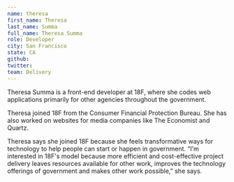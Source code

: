 ```yaml
---
name: theresa
first_name: Theresa
last_name: Summa
full_name: Theresa Summa
role: Developer
city: San Francisco
state: CA
github:
twitter:
team: Delivery
---
```


Theresa Summa is a front-end developer at 18F, where she codes web applications primarily for other agencies throughout the government.

Theresa joined 18F from the Consumer Financial Protection Bureau. She has also worked on websites for media companies like The Economist and Quartz.

Theresa says she joined 18F because she feels transformative ways for technology to help people can start or happen in government. “I'm interested in 18F's model because more efficient and cost-effective project delivery leaves resources available for other work, improves the technology offerings of government and makes other work possible,” she says.
